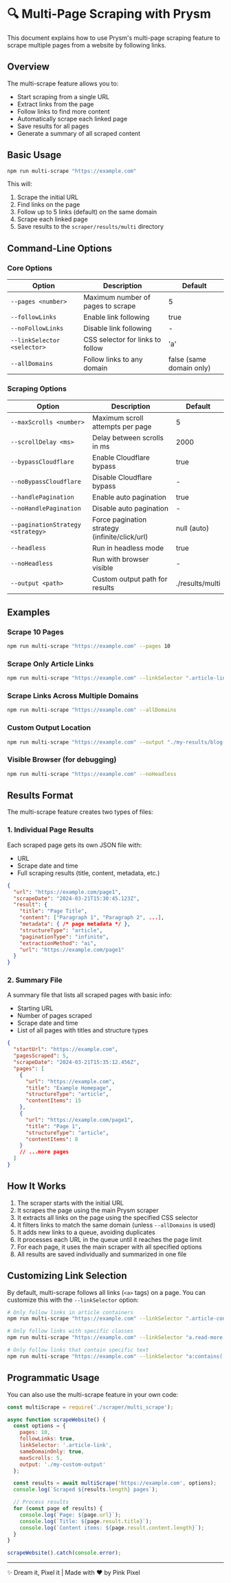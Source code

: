 # 🔍 Multi-Page Scraping with Prysm

This document explains how to use Prysm's multi-page scraping feature to scrape multiple pages from a website by following links.

## Overview

The multi-scrape feature allows you to:

- Start scraping from a single URL
- Extract links from the page
- Follow links to find more content
- Automatically scrape each linked page
- Save results for all pages
- Generate a summary of all scraped content

## Basic Usage

```bash
npm run multi-scrape "https://example.com"
```

This will:

1. Scrape the initial URL
2. Find links on the page
3. Follow up to 5 links (default) on the same domain
4. Scrape each linked page
5. Save results to the `scraper/results/multi` directory

## Command-Line Options

### Core Options

| Option                      | Description                       | Default                  |
| --------------------------- | --------------------------------- | ------------------------ |
| `--pages <number>`          | Maximum number of pages to scrape | 5                        |
| `--followLinks`             | Enable link following             | true                     |
| `--noFollowLinks`           | Disable link following            | -                        |
| `--linkSelector <selector>` | CSS selector for links to follow  | 'a'                      |
| `--allDomains`              | Follow links to any domain        | false (same domain only) |

### Scraping Options

| Option                            | Description                                    | Default         |
| --------------------------------- | ---------------------------------------------- | --------------- |
| `--maxScrolls <number>`           | Maximum scroll attempts per page               | 5               |
| `--scrollDelay <ms>`              | Delay between scrolls in ms                    | 2000            |
| `--bypassCloudflare`              | Enable Cloudflare bypass                       | true            |
| `--noBypassCloudflare`            | Disable Cloudflare bypass                      | -               |
| `--handlePagination`              | Enable auto pagination                         | true            |
| `--noHandlePagination`            | Disable auto pagination                        | -               |
| `--paginationStrategy <strategy>` | Force pagination strategy (infinite/click/url) | null (auto)     |
| `--headless`                      | Run in headless mode                           | true            |
| `--noHeadless`                    | Run with browser visible                       | -               |
| `--output <path>`                 | Custom output path for results                 | ./results/multi |

## Examples

### Scrape 10 Pages

```bash
npm run multi-scrape "https://example.com" --pages 10
```

### Scrape Only Article Links

```bash
npm run multi-scrape "https://example.com" --linkSelector ".article-link"
```

### Scrape Links Across Multiple Domains

```bash
npm run multi-scrape "https://example.com" --allDomains
```

### Custom Output Location

```bash
npm run multi-scrape "https://example.com" --output "./my-results/blog-scrape"
```

### Visible Browser (for debugging)

```bash
npm run multi-scrape "https://example.com" --noHeadless
```

## Results Format

The multi-scrape feature creates two types of files:

### 1. Individual Page Results

Each scraped page gets its own JSON file with:

- URL
- Scrape date and time
- Full scraping results (title, content, metadata, etc.)

```json
{
  "url": "https://example.com/page1",
  "scrapeDate": "2024-03-21T15:30:45.123Z",
  "result": {
    "title": "Page Title",
    "content": ["Paragraph 1", "Paragraph 2", ...],
    "metadata": { /* page metadata */ },
    "structureType": "article",
    "paginationType": "infinite",
    "extractionMethod": "ai",
    "url": "https://example.com/page1"
  }
}
```

### 2. Summary File

A summary file that lists all scraped pages with basic info:

- Starting URL
- Number of pages scraped
- Scrape date and time
- List of all pages with titles and structure types

```json
{
  "startUrl": "https://example.com",
  "pagesScraped": 5,
  "scrapeDate": "2024-03-21T15:35:12.456Z",
  "pages": [
    {
      "url": "https://example.com",
      "title": "Example Homepage",
      "structureType": "article",
      "contentItems": 15
    },
    {
      "url": "https://example.com/page1",
      "title": "Page 1",
      "structureType": "article",
      "contentItems": 8
    }
    // ...more pages
  ]
}
```

## How It Works

1. The scraper starts with the initial URL
2. It scrapes the page using the main Prysm scraper
3. It extracts all links on the page using the specified CSS selector
4. It filters links to match the same domain (unless `--allDomains` is used)
5. It adds new links to a queue, avoiding duplicates
6. It processes each URL in the queue until it reaches the page limit
7. For each page, it uses the main scraper with all specified options
8. All results are saved individually and summarized in one file

## Customizing Link Selection

By default, multi-scrape follows all links (`<a>` tags) on a page. You can customize this with the `--linkSelector` option:

```bash
# Only follow links in article containers
npm run multi-scrape "https://example.com" --linkSelector ".article-container a"

# Only follow links with specific classes
npm run multi-scrape "https://example.com" --linkSelector "a.read-more, a.next-page"

# Only follow links that contain specific text
npm run multi-scrape "https://example.com" --linkSelector "a:contains('Read more')"
```

## Programmatic Usage

You can also use the multi-scrape feature in your own code:

```javascript
const multiScrape = require('./scraper/multi_scrape');

async function scrapeWebsite() {
  const options = {
    pages: 10,
    followLinks: true,
    linkSelector: '.article-link',
    sameDomainOnly: true,
    maxScrolls: 5,
    output: './my-custom-output'
  };

  const results = await multiScrape('https://example.com', options);
  console.log(`Scraped ${results.length} pages`);

  // Process results
  for (const page of results) {
    console.log(`Page: ${page.url}`);
    console.log(`Title: ${page.result.title}`);
    console.log(`Content items: ${page.result.content.length}`);
  }
}

scrapeWebsite().catch(console.error);
```

---

✨ Dream it, Pixel it | Made with ❤️ by Pink Pixel 